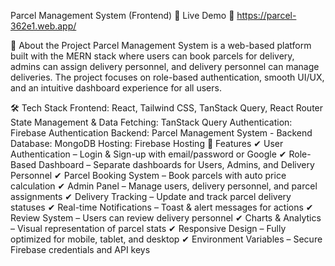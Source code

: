  Parcel Management System (Frontend)
🚀 Live Demo
🔗 https://parcel-362e1.web.app/

🎯 About the Project
Parcel Management System is a web-based platform built with the MERN stack where users can book parcels for delivery, admins can assign delivery personnel, and delivery personnel can manage deliveries. The project focuses on role-based authentication, smooth UI/UX, and an intuitive dashboard experience for all users.

🛠️ Tech Stack
Frontend: React, Tailwind CSS, TanStack Query, React Router
State Management & Data Fetching: TanStack Query
Authentication: Firebase Authentication
Backend: Parcel Management System - Backend
Database: MongoDB
Hosting: Firebase Hosting
🌟 Features
✔ User Authentication – Login & Sign-up with email/password or Google
✔ Role-Based Dashboard – Separate dashboards for Users, Admins, and Delivery Personnel
✔ Parcel Booking System – Book parcels with auto price calculation
✔ Admin Panel – Manage users, delivery personnel, and parcel assignments
✔ Delivery Tracking – Update and track parcel delivery statuses
✔ Real-time Notifications – Toast & alert messages for actions
✔ Review System – Users can review delivery personnel
✔ Charts & Analytics – Visual representation of parcel stats
✔ Responsive Design – Fully optimized for mobile, tablet, and desktop
✔ Environment Variables – Secure Firebase credentials and API keys
